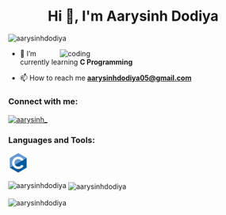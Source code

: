 <h1 align="center">Hi 👋, I'm Aarysinh Dodiya</h1>
<p align="left"> <img src="https://komarev.com/ghpvc/?username=aarysinhdodiya&label=Profile%20views&color=0e75b6&style=flat" alt="aarysinhdodiya" /> </p>
<img align="right"alt="coding"width="400"src="https://user-images.githubusercontent.com/55389276/140866485-8fb1c876-9a8f-4d6a-98dc-08c4981eaf70.gif">

- 🌱 I’m currently learning **C Programming**

- 📫 How to reach me **aarysinhdodiya05@gmail.com**

<h3 align="left">Connect with me:</h3>
<p align="left">
<a href="https://instagram.com/aarysinh_" target="blank"><img align="center" src="https://raw.githubusercontent.com/rahuldkjain/github-profile-readme-generator/master/src/images/icons/Social/instagram.svg" alt="aarysinh_" height="30" width="40" /></a>
</p>

<h3 align="left">Languages and Tools:</h3>
<p align="left"> <a href="https://www.cprogramming.com/" target="_blank" rel="noreferrer"> <img src="https://raw.githubusercontent.com/devicons/devicon/master/icons/c/c-original.svg" alt="c" width="40" height="40"/> </a> </p>

<p><img align="left" src="https://github-readme-stats.vercel.app/api/top-langs?username=aarysinhdodiya&show_icons=true&locale=en&layout=compact" alt="aarysinhdodiya" /></p>

<p>&nbsp;<img align="center" src="https://github-readme-stats.vercel.app/api?username=aarysinhdodiya&show_icons=true&locale=en" alt="aarysinhdodiya" /></p>

<p><img align="center" src="https://github-readme-streak-stats.herokuapp.com/?user=aarysinhdodiya&" alt="aarysinhdodiya" /></p> 
